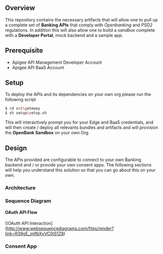 ## Overview
This repository contains the necessary artifacts that will allow one to pull up a complete set of **Banking APIs** that comply with _Openbanking_ and _PSD2_ regulations. In addition this will also allow one to build a _sandbox_ complete with a **Developer Portal**, mock backend and a sample app.

## Prerequisite
+ Apigee API Management Developer Account
+ Apigee API BaaS Account

## Setup
To deploy the APIs and its dependencies on your own org please run the following script

```bash
$ cd src\gateway
$ sh setup\setup.sh
```

This will interactively prompt you for your Edge and BaaS credentials, and will then create / deploy all relevants bundles and artifacts and will provision the **OpenBank Sandbox** on your own Org.

## Design
The APIs provided are configurable to connect to your own Banking backend and / or provide your own consent apps. The following sections will help you understand this solution so that you can go about this on your own.

### Architecture

### Sequence Diagram
#### OAuth API Flow
![OAuth API Interaction] (http://www.websequencediagrams.com/files/render?link=R39gE_mlfbXyVC0IS1Z8)
####

### Consent App

